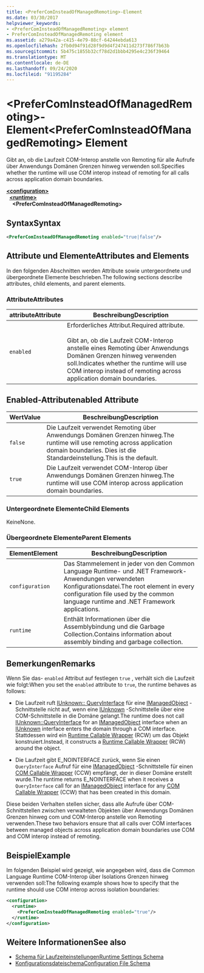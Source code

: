 ```yaml
---
title: <PreferComInsteadOfManagedRemoting>-Element
ms.date: 03/30/2017
helpviewer_keywords:
- <PreferComInsteadOfManagedRemoting> element
- PreferComInsteadOfManagedRemoting element
ms.assetid: a279a42a-c415-4e79-88cf-64244ebda613
ms.openlocfilehash: 2fb0d94f91d28f9d9d4f247411d273f786f7b63b
ms.sourcegitcommit: 5b475c1855b32cf78d2d1bbb4295e4c236f39464
ms.translationtype: MT
ms.contentlocale: de-DE
ms.lasthandoff: 09/24/2020
ms.locfileid: "91195284"
---
```

# <a name="prefercominsteadofmanagedremoting-element"></a><span data-ttu-id="12fb2-102">\<PreferComInsteadOfManagedRemoting>-Element</span><span class="sxs-lookup"><span data-stu-id="12fb2-102">\<PreferComInsteadOfManagedRemoting> Element</span></span>

<span data-ttu-id="12fb2-103">Gibt an, ob die Laufzeit COM-Interop anstelle von Remoting für alle Aufrufe über Anwendungs Domänen Grenzen hinweg verwenden soll.</span><span class="sxs-lookup"><span data-stu-id="12fb2-103">Specifies whether the runtime will use COM interop instead of remoting for all calls across application domain boundaries.</span></span>  
  
[**\<configuration>**](../configuration-element.md)\
&nbsp;&nbsp;[**\<runtime>**](runtime-element.md)\
&nbsp;&nbsp;&nbsp;&nbsp;**\<PreferComInsteadOfManagedRemoting>**  
  
## <a name="syntax"></a><span data-ttu-id="12fb2-104">Syntax</span><span class="sxs-lookup"><span data-stu-id="12fb2-104">Syntax</span></span>  
  
```xml  
<PreferComInsteadOfManagedRemoting enabled="true|false"/>  
```  
  
## <a name="attributes-and-elements"></a><span data-ttu-id="12fb2-105">Attribute und Elemente</span><span class="sxs-lookup"><span data-stu-id="12fb2-105">Attributes and Elements</span></span>  

 <span data-ttu-id="12fb2-106">In den folgenden Abschnitten werden Attribute sowie untergeordnete und übergeordnete Elemente beschrieben.</span><span class="sxs-lookup"><span data-stu-id="12fb2-106">The following sections describe attributes, child elements, and parent elements.</span></span>  
  
### <a name="attributes"></a><span data-ttu-id="12fb2-107">Attribute</span><span class="sxs-lookup"><span data-stu-id="12fb2-107">Attributes</span></span>  
  
|<span data-ttu-id="12fb2-108">attribute</span><span class="sxs-lookup"><span data-stu-id="12fb2-108">Attribute</span></span>|<span data-ttu-id="12fb2-109">Beschreibung</span><span class="sxs-lookup"><span data-stu-id="12fb2-109">Description</span></span>|  
|---------------|-----------------|  
|`enabled`|<span data-ttu-id="12fb2-110">Erforderliches Attribut.</span><span class="sxs-lookup"><span data-stu-id="12fb2-110">Required attribute.</span></span><br /><br /> <span data-ttu-id="12fb2-111">Gibt an, ob die Laufzeit COM-Interop anstelle eines Remoting über Anwendungs Domänen Grenzen hinweg verwenden soll.</span><span class="sxs-lookup"><span data-stu-id="12fb2-111">Indicates whether the runtime will use COM interop instead of remoting across application domain boundaries.</span></span>|  
  
## <a name="enabled-attribute"></a><span data-ttu-id="12fb2-112">Enabled-Attribut</span><span class="sxs-lookup"><span data-stu-id="12fb2-112">enabled Attribute</span></span>  
  
|<span data-ttu-id="12fb2-113">Wert</span><span class="sxs-lookup"><span data-stu-id="12fb2-113">Value</span></span>|<span data-ttu-id="12fb2-114">Beschreibung</span><span class="sxs-lookup"><span data-stu-id="12fb2-114">Description</span></span>|  
|-----------|-----------------|  
|`false`|<span data-ttu-id="12fb2-115">Die Laufzeit verwendet Remoting über Anwendungs Domänen Grenzen hinweg.</span><span class="sxs-lookup"><span data-stu-id="12fb2-115">The runtime will use remoting across application domain boundaries.</span></span> <span data-ttu-id="12fb2-116">Dies ist die Standardeinstellung.</span><span class="sxs-lookup"><span data-stu-id="12fb2-116">This is the default.</span></span>|  
|`true`|<span data-ttu-id="12fb2-117">Die Laufzeit verwendet COM-Interop über Anwendungs Domänen Grenzen hinweg.</span><span class="sxs-lookup"><span data-stu-id="12fb2-117">The runtime will use COM interop across application domain boundaries.</span></span>|  
  
### <a name="child-elements"></a><span data-ttu-id="12fb2-118">Untergeordnete Elemente</span><span class="sxs-lookup"><span data-stu-id="12fb2-118">Child Elements</span></span>  

 <span data-ttu-id="12fb2-119">Keine</span><span class="sxs-lookup"><span data-stu-id="12fb2-119">None.</span></span>  
  
### <a name="parent-elements"></a><span data-ttu-id="12fb2-120">Übergeordnete Elemente</span><span class="sxs-lookup"><span data-stu-id="12fb2-120">Parent Elements</span></span>  
  
|<span data-ttu-id="12fb2-121">Element</span><span class="sxs-lookup"><span data-stu-id="12fb2-121">Element</span></span>|<span data-ttu-id="12fb2-122">Beschreibung</span><span class="sxs-lookup"><span data-stu-id="12fb2-122">Description</span></span>|  
|-------------|-----------------|  
|`configuration`|<span data-ttu-id="12fb2-123">Das Stammelement in jeder von den Common Language Runtime- und .NET Framework-Anwendungen verwendeten Konfigurationsdatei.</span><span class="sxs-lookup"><span data-stu-id="12fb2-123">The root element in every configuration file used by the common language runtime and .NET Framework applications.</span></span>|  
|`runtime`|<span data-ttu-id="12fb2-124">Enthält Informationen über die Assemblybindung und die Garbage Collection.</span><span class="sxs-lookup"><span data-stu-id="12fb2-124">Contains information about assembly binding and garbage collection.</span></span>|  
  
## <a name="remarks"></a><span data-ttu-id="12fb2-125">Bemerkungen</span><span class="sxs-lookup"><span data-stu-id="12fb2-125">Remarks</span></span>  

 <span data-ttu-id="12fb2-126">Wenn Sie das- `enabled` Attribut auf festlegen `true` , verhält sich die Laufzeit wie folgt:</span><span class="sxs-lookup"><span data-stu-id="12fb2-126">When you set the `enabled` attribute to `true`, the runtime behaves as follows:</span></span>  
  
- <span data-ttu-id="12fb2-127">Die Laufzeit ruft [IUnknown:: QueryInterface](/windows/win32/api/unknwn/nf-unknwn-iunknown-queryinterface(q)) für eine [IManagedObject](../../../unmanaged-api/hosting/imanagedobject-interface.md) -Schnittstelle nicht auf, wenn eine [IUnknown](/windows/win32/api/unknwn/nn-unknwn-iunknown) -Schnittstelle über eine COM-Schnittstelle in die Domäne gelangt.</span><span class="sxs-lookup"><span data-stu-id="12fb2-127">The runtime does not call [IUnknown::QueryInterface](/windows/win32/api/unknwn/nf-unknwn-iunknown-queryinterface(q)) for an [IManagedObject](../../../unmanaged-api/hosting/imanagedobject-interface.md) interface when an [IUnknown](/windows/win32/api/unknwn/nn-unknwn-iunknown) interface enters the domain through a COM interface.</span></span> <span data-ttu-id="12fb2-128">Stattdessen wird ein [Runtime Callable Wrapper](../../../../standard/native-interop/runtime-callable-wrapper.md) (RCW) um das Objekt konstruiert.</span><span class="sxs-lookup"><span data-stu-id="12fb2-128">Instead, it constructs a [Runtime Callable Wrapper](../../../../standard/native-interop/runtime-callable-wrapper.md) (RCW) around the object.</span></span>  
  
- <span data-ttu-id="12fb2-129">Die Laufzeit gibt E_NOINTERFACE zurück, wenn Sie einen `QueryInterface` Aufruf für eine [IManagedObject](../../../unmanaged-api/hosting/imanagedobject-interface.md) -Schnittstelle für einen [COM Callable Wrapper](../../../../standard/native-interop/com-callable-wrapper.md) (CCW) empfängt, der in dieser Domäne erstellt wurde.</span><span class="sxs-lookup"><span data-stu-id="12fb2-129">The runtime returns E_NOINTERFACE when it receives a `QueryInterface` call for an [IManagedObject](../../../unmanaged-api/hosting/imanagedobject-interface.md) interface for any [COM Callable Wrapper](../../../../standard/native-interop/com-callable-wrapper.md) (CCW) that has been created in this domain.</span></span>  
  
 <span data-ttu-id="12fb2-130">Diese beiden Verhalten stellen sicher, dass alle Aufrufe über COM-Schnittstellen zwischen verwalteten Objekten über Anwendungs Domänen Grenzen hinweg com und COM-Interop anstelle von Remoting verwenden.</span><span class="sxs-lookup"><span data-stu-id="12fb2-130">These two behaviors ensure that all calls over COM interfaces between managed objects across application domain boundaries use COM and COM interop instead of remoting.</span></span>  
  
## <a name="example"></a><span data-ttu-id="12fb2-131">Beispiel</span><span class="sxs-lookup"><span data-stu-id="12fb2-131">Example</span></span>  

 <span data-ttu-id="12fb2-132">Im folgenden Beispiel wird gezeigt, wie angegeben wird, dass die Common Language Runtime COM-Interop über Isolations Grenzen hinweg verwenden soll:</span><span class="sxs-lookup"><span data-stu-id="12fb2-132">The following example shows how to specify that the runtime should use COM interop across isolation boundaries:</span></span>  
  
```xml  
<configuration>  
  <runtime>  
    <PreferComInsteadOfManagedRemoting enabled="true"/>  
  </runtime>  
</configuration>  
```  
  
## <a name="see-also"></a><span data-ttu-id="12fb2-133">Weitere Informationen</span><span class="sxs-lookup"><span data-stu-id="12fb2-133">See also</span></span>

- [<span data-ttu-id="12fb2-134">Schema für Laufzeiteinstellungen</span><span class="sxs-lookup"><span data-stu-id="12fb2-134">Runtime Settings Schema</span></span>](index.md)
- [<span data-ttu-id="12fb2-135">Konfigurationsdateischema</span><span class="sxs-lookup"><span data-stu-id="12fb2-135">Configuration File Schema</span></span>](../index.md)
